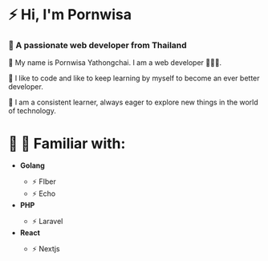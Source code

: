 # ⚡️ Hi, I'm Pornwisa
<h3>🌟 A passionate web developer from Thailand</h3>
<p>👋 My name is Pornwisa Yathongchai. I am a web developer 🧑🏿‍💻.</p>
<p>🤖 I like to code and like to keep learning by myself to become an ever better developer.</p>
<p>🌿 I am a consistent learner, always eager to explore new things in the world of technology. </p>

# 🔨 📑 Familiar with:
<ul>
  <li>
    <strong>Golang</strong>
  </li>
  <ul>
    <li>⚡ FIber</li>
    <li>⚡ Echo</li>
  </ul>
  <li>
    <strong>PHP</strong>
  </li>
  <ul>
    <li>⚡ Laravel</li>
  </ul>
  <li>
    <strong>React</strong>
  </li>
  <ul>
    <li>⚡ Nextjs</li>
  </ul>
</ul>

